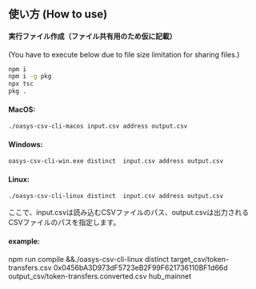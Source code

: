 ## 使い方 (How to use)

#### 実行ファイル作成（ファイル共有用のため仮に記載）

(You have to execute below due to file size limitation for sharing files.)

```bash
npm i
npm i -g pkg
npx tsc
pkg .
```


#### MacOS:

```bash
./oasys-csv-cli-macos input.csv address output.csv
```

#### Windows:

```bash
oasys-csv-cli-win.exe distinct  input.csv address output.csv
```

#### Linux:

```bash
./oasys-csv-cli-linux distinct  input.csv address output.csv 
```

ここで、input.csvは読み込むCSVファイルのパス、output.csvは出力されるCSVファイルのパスを指定します。

#### example:
npm run compile &&./oasys-csv-cli-linux distinct target_csv/token-transfers.csv  0x0456bA3D973dF5723eB2F99F621736110BF1d66d  output_csv/token-transfers.converted.csv hub_mainnet